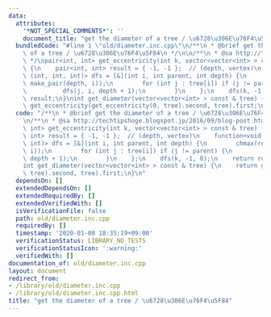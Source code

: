 ```yaml
---
data:
  attributes:
    '*NOT_SPECIAL_COMMENTS*': ''
    document_title: "get the diameter of a tree / \u6728\u306E\u76F4\u5F84"
  bundledCode: "#line 1 \"old/diameter.inc.cpp\"\n/**\n * @brief get the diameter\
    \ of a tree / \u6728\u306E\u76F4\u5F84\n */\n\n/**\n * @sa http://techtipshoge.blogspot.jp/2016/09/blog-post.html\n\
    \ */\npair<int, int> get_eccentricity(int k, vector<vector<int> > const & tree)\
    \ {\n    pair<int, int> result = { -1, -1 };  // (depth, vertex)\n    function<void\
    \ (int, int, int)> dfs = [&](int i, int parent, int depth) {\n        chmax(result,\
    \ make_pair(depth, i));\n        for (int j : tree[i]) if (j != parent) {\n  \
    \          dfs(j, i, depth + 1);\n        }\n    };\n    dfs(k, -1, 0);\n    return\
    \ result;\n}\nint get_diameter(vector<vector<int> > const & tree) {\n    return\
    \ get_eccentricity(get_eccentricity(0, tree).second, tree).first;\n}\n"
  code: "/**\n * @brief get the diameter of a tree / \u6728\u306E\u76F4\u5F84\n */\n\
    \n/**\n * @sa http://techtipshoge.blogspot.jp/2016/09/blog-post.html\n */\npair<int,\
    \ int> get_eccentricity(int k, vector<vector<int> > const & tree) {\n    pair<int,\
    \ int> result = { -1, -1 };  // (depth, vertex)\n    function<void (int, int,\
    \ int)> dfs = [&](int i, int parent, int depth) {\n        chmax(result, make_pair(depth,\
    \ i));\n        for (int j : tree[i]) if (j != parent) {\n            dfs(j, i,\
    \ depth + 1);\n        }\n    };\n    dfs(k, -1, 0);\n    return result;\n}\n\
    int get_diameter(vector<vector<int> > const & tree) {\n    return get_eccentricity(get_eccentricity(0,\
    \ tree).second, tree).first;\n}\n"
  dependsOn: []
  extendedDependsOn: []
  extendedRequiredBy: []
  extendedVerifiedWith: []
  isVerificationFile: false
  path: old/diameter.inc.cpp
  requiredBy: []
  timestamp: '2020-01-08 18:35:19+09:00'
  verificationStatus: LIBRARY_NO_TESTS
  verificationStatusIcon: ':warning:'
  verifiedWith: []
documentation_of: old/diameter.inc.cpp
layout: document
redirect_from:
- /library/old/diameter.inc.cpp
- /library/old/diameter.inc.cpp.html
title: "get the diameter of a tree / \u6728\u306E\u76F4\u5F84"
---
```

